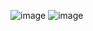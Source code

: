 ![image](https://github.com/user-attachments/assets/84980fc3-97c6-413e-974e-aaac852a22f7)
![image](https://github.com/user-attachments/assets/b013675d-61b7-4a5f-b2f2-1c9d3d825413)
